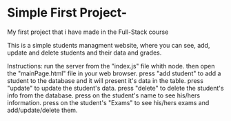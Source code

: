 # Simple First Project-
My first project that i have made in the Full-Stack course

This is a simple students managment website, where you can see, add, update
and delete students and their data and grades.

Instructions:
run the server from the "index.js" file whith node.
then open the "mainPage.html" file in your web browser.
press "add student" to add a student to the database and it will present it's data in the table.
press "update" to update the student's data.
press "delete" to delete the student's info from the database.
press on the student's name to see his/hers information.
press on the student's "Exams" to see his/hers exams and add/update/delete them.

